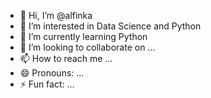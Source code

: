 - 👋 Hi, I’m @alfinka
- 👀 I’m interested in Data Science and Python
- 🌱 I’m currently learning Python
- 💞️ I’m looking to collaborate on ...
- 📫 How to reach me ...
- 😄 Pronouns: ...
- ⚡ Fun fact: ...

<!---
alfinka/alfinka is a ✨ special ✨ repository because its `README.md` (this file) appears on your GitHub profile.
You can click the Preview link to take a look at your changes.
--->
